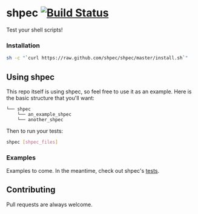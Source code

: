 # shpec [![Build Status](https://travis-ci.org/rylnd/shpec.png)](https://travis-ci.org/rylnd/shpec)
Test your shell scripts!

### Installation
``` bash
sh -c "`curl https://raw.github.com/shpec/shpec/master/install.sh`"
```

## Using shpec
This repo itself is using shpec, so feel free to use it as an example.
Here is the basic structure that you'll want:

    └── shpec
        └── an_example_shpec
        └── another_shpec

Then to run your tests:

``` bash
shpec [shpec_files]
```

### Examples
Examples to come. In the meantime, check out shpec's
[tests](https://github.com/rylnd/shpec/tree/master/shpec/shpec_shpec).

## Contributing
Pull requests are always welcome.
